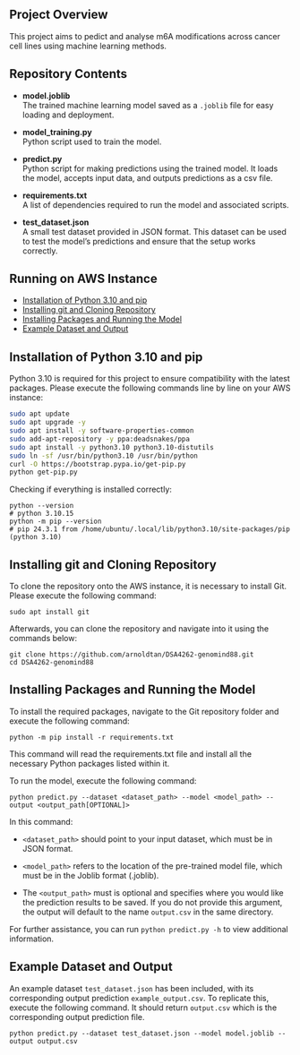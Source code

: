 ## Project Overview
This project aims to pedict and analyse m6A modifications across cancer cell lines using machine learning methods.

## Repository Contents

- **model.joblib**  
  The trained machine learning model saved as a `.joblib` file for easy loading and deployment.

- **model_training.py**  
  Python script used to train the model.

- **predict.py**  
  Python script for making predictions using the trained model. It loads the model, accepts input data, and outputs predictions as a csv file.

- **requirements.txt**  
  A list of dependencies required to run the model and associated scripts. 

- **test_dataset.json**  
  A small test dataset provided in JSON format. This dataset can be used to test the model’s predictions and ensure that the setup works correctly.



## Running on AWS Instance

- [Installation of Python 3.10 and pip](#installation-of-python-3-10-and-pip)
- [Installing git and Cloning Repository](#installing-git-and-cloning-repository)
- [Installing Packages and Running the Model](#installing-packages-and-running-the-model)
- [Example Dataset and Output](#example-dataset-and-output)

## Installation of Python 3.10 and pip

Python 3.10 is required for this project to ensure compatibility with the latest packages. Please execute the following commands line by line on your AWS instance:

```bash
sudo apt update
sudo apt upgrade -y
sudo apt install -y software-properties-common
sudo add-apt-repository -y ppa:deadsnakes/ppa
sudo apt install -y python3.10 python3.10-distutils
sudo ln -sf /usr/bin/python3.10 /usr/bin/python
curl -O https://bootstrap.pypa.io/get-pip.py
python get-pip.py
```

Checking if everything is installed correctly:

```
python --version
# python 3.10.15
python -m pip --version
# pip 24.3.1 from /home/ubuntu/.local/lib/python3.10/site-packages/pip (python 3.10)
```

## Installing git and Cloning Repository

To clone the repository onto the AWS instance, it is necessary to install Git. Please execute the following command:

```
sudo apt install git
```

Afterwards, you can clone the repository and navigate into it using the commands below:

```
git clone https://github.com/arnoldtan/DSA4262-genomind88.git
cd DSA4262-genomind88

```

## Installing Packages and Running the Model

To install the required packages, navigate to the Git repository folder and execute the following command:

```
python -m pip install -r requirements.txt
```

This command will read the requirements.txt file and install all the necessary Python packages listed within it.

To run the model, execute the following command:

```
python predict.py --dataset <dataset_path> --model <model_path> --output <output_path[OPTIONAL]>
```

In this command:

- `<dataset_path>` should point to your input dataset, which must be in JSON format.

- `<model_path>` refers to the location of the pre-trained model file, which must be in the Joblib format (.joblib).

- The `<output_path>` must is optional and specifies where you would like the prediction results to be saved. If you do not provide this argument, the output will default to the name `output.csv` in the same directory.

For further assistance, you can run `python predict.py -h` to view additional information.

## Example Dataset and Output

An example dataset `test_dataset.json` has been included, with its corresponding output prediction `example_output.csv`. To replicate this, execute the following command. It should return `output.csv` which is the corresponding output prediction file.

```
python predict.py --dataset test_dataset.json --model model.joblib --output output.csv
```
